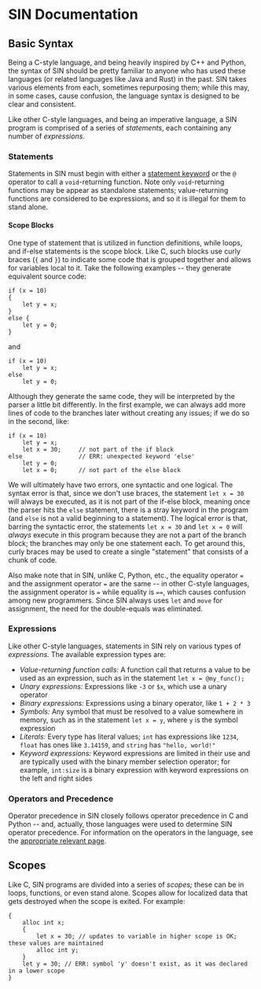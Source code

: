 # SIN Documentation

## Basic Syntax

Being a C-style language, and being heavily inspired by C++ and Python, the syntax of SIN should be pretty familiar to anyone who has used these languages (or related languages like Java and Rust) in the past. SIN takes various elements from each, sometimes repurposing them; while this may, in some cases, cause confusion, the language syntax is designed to be clear and consistent.

Like other C-style languages, and being an imperative language, a SIN program is comprised of a series of *statements*, each containing any number of *expressions*.

### Statements

Statements in SIN must begin with either a [statement keyword](Language%20Keywords.md) or the `@` operator to call a `void`-returning function. Note only `void`-returning functions may be appear as standalone statements; value-returning functions are considered to be expressions, and so it is illegal for them to stand alone.

#### Scope Blocks

One type of statement that is utilized in function definitions, while loops, and if-else statements is the scope block. Like C, such blocks use curly braces (`{` and `}`) to indicate some code that is grouped together and allows for variables local to it. Take the following examples -- they generate equivalent source code:

    if (x = 10)
    {
        let y = x;
    }
    else {
        let y = 0;
    }

and

    if (x = 10)
        let y = x;
    else
        let y = 0;

Although they generate the same code, they will be interpreted by the parser a little bit differently. In the first example, we can always add more lines of code to the branches later without creating any issues; if we do so in the second, like:

    if (x = 10)
        let y = x;
        let x = 30;     // not part of the if block
    else                // ERR: unexpected keyword 'else'
        let y = 0;
        let x = 0;      // not part of the else block

We will ultimately have two errors, one syntactic and one logical. The syntax error is that, since we don't use braces, the statement `let x = 30` will always be executed, as it is not part of the if-else block, meaning once the parser hits the `else` statement, there is a stray keyword in the program (and `else` is not a valid beginning to a statement). The logical error is that, barring the syntactic error, the statements `let x = 30` and `let x = 0` will *always* execute in this program because they are not a part of the branch block; the branches may only be one statement each. To get around this, curly braces may be used to create a single "statement" that consists of a chunk of code.

Also make note that in SIN, unlike C, Python, etc., the equality operator `=` and the assignment operator `=` are the same -- in other C-style languages, the assignment operator is `=` while equality is `==`, which causes confusion among new programmers. Since SIN always uses `let` and `move` for assignment, the need for the double-equals was eliminated.

### Expressions

Like other C-style languages, statements in SIN rely on various types of *expressions.* The available expression types are:

* _Value-returning function calls:_ A function call that returns a value to be used as an expression, such as in the statement `let x = @my_func();`
* _Unary expressions:_ Expressions like `-3` or `$x`, which use a unary operator
* _Binary expressions:_ Expressions using a binary operator, like `1 + 2 * 3`
* _Symbols:_ Any symbol that must be resolved to a value somewhere in memory, such as in the statement `let x = y`, where `y` is the symbol expression
* _Literals:_ Every type has literal values; `int` has expressions like `1234`, `float` has ones like `3.14159`, and `string` has `"hello, world!"`
* _Keyword expressions:_ Keyword expressions are limited in their use and are typically used with the binary member selection operator; for example, `int:size` is a binary expression with keyword expressions on the left and right sides

### Operators and Precedence

Operator precedence in SIN closely follows operator precedence in C and Python -- and, actually, those languages were used to determine SIN operator precedence. For information on the operators in the language, see the [appropriate relevant page](Operators.md).

## Scopes

Like C, SIN programs are divided into a series of _scopes;_ these can be in loops, functions, or even stand alone. Scopes allow for localized data that gets destroyed when the scope is exited. For example:

    {
        alloc int x;
        {
            let x = 30; // updates to variable in higher scope is OK; these values are maintained
            alloc int y;
        }
        let y = 30; // ERR: symbol 'y' doesn't exist, as it was declared in a lower scope
    }
